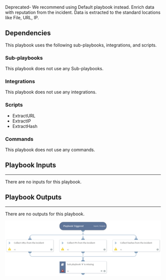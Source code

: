Deprecated- We recommend using Default playbook instead. Enrich data with reputation from the incident. Data is extracted to the standard locations like File, URL, IP.

## Dependencies
This playbook uses the following sub-playbooks, integrations, and scripts.

### Sub-playbooks
This playbook does not use any Sub-playbooks.

### Integrations
This playbook does not use any integrations.

### Scripts
* ExtractURL
* ExtractIP
* ExtractHash

### Commands
This playbook does not use any commands.

## Playbook Inputs
---
There are no inputs for this playbook.

## Playbook Outputs
---
There are no outputs for this playbook.

![Incident_Enrichment](https://github.com/ElazarK/content-docs/blob/master/images/playbooks/Incident_Enrichment.png)
